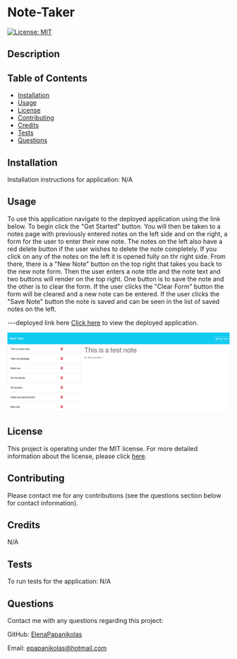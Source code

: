 # Note-Taker
[![License: MIT](https://img.shields.io/badge/License-MIT-yellow.svg)](https://opensource.org/licenses/MIT)

## Description


## Table of Contents
* [Installation](#installation)
* [Usage](#usage)
* [License](#license)
* [Contributing](#contributing)
* [Credits](#credits)
* [Tests](#tests)
* [Questions](#questions)

## Installation
Installation instructions for application:
N/A

## Usage
To use this application navigate to the deployed application using the link below.
To begin click the "Get Started" button. You will then be taken to a notes page with previously entered notes on the left side and on the right, a form for the user to enter their new note. The notes on the left also have a red delete button if the user wishes to delete the note completely. If you click on any of the notes on the left it is opened fully on thr right side. From there, there is a "New Note" button on the top right that takes you back to the new note form. Then the user enters a note title and the note text and two buttons will render on the top right. One button is to save the note and the other is to clear the form. If the user clicks the "Clear Form" button the form will be cleared and a new note can be entered. If the user clicks the "Save Note" button the note is saved and can be seen in the list of saved notes on the left.

---deployed link here
[Click here]() to view the deployed application.

![Screenshot of Note Taker example](/images/screenshotnotes.png)

## License 
This project is operating under the MIT license. For more detailed information about the license, please click [here](https://opensource.org/licenses/MIT).

## Contributing 
Please contact me for any contributions (see the questions section below for contact information).

## Credits
N/A

## Tests
To run tests for the application:
N/A

## Questions 
Contact me with any questions regarding this project:

GitHub: [ElenaPapanikolas](https://github.com/ElenaPapanikolas)

Email: epapanikolas@hotmail.com